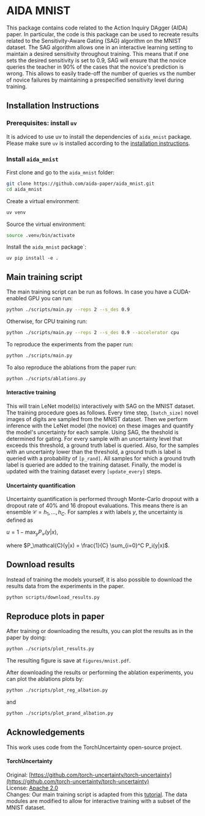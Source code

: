 # AIDA MNIST

This package contains code related to the Action Inquiry DAgger (AIDA) paper.
In particular, the code is this package can be used to recreate results related to the Sensitivity-Aware Gating (SAG) algorithm on the MNIST dataset.
The SAG algorithm allows one in an interactive learning setting to maintain a desired sensitivity throughout training.
This means that if one sets the desired sensitivity is set to 0.9, SAG will ensure that the novice queries the teacher in 90% of the cases that the novice's prediction is wrong.
This allows to easily trade-off the number of queries vs the number of novice failures by maintaining a prespecified sensitivity level during training.

## Installation Instructions

### Prerequisites: install `uv`

It is adviced to use uv to install the dependencies of `aida_mnist` package.
Please make sure `uv` is installed according to the [installation instructions](https://github.com/astral-sh/uv?tab=readme-ov-file#installation).

### Install `aida_mnist`

First clone and go to the `aida_mnist` folder:

```bash
git clone https://github.com/aida-paper/aida_mnist.git
cd aida_mnist
```

Create a virtual environment:

```bash
uv venv
```

Source the virtual environment:

```bash
source .venv/bin/activate
```

Install the `aida_mnist` package`:

```
uv pip install -e .
```

## Main training script

The main training script can be run as follows.
In case you have a CUDA-enabled GPU you can run:

```bash
python ./scripts/main.py --reps 2 --s_des 0.9
```

Otherwise, for CPU training run:

```bash
python ./scripts/main.py --reps 2 --s_des 0.9 --accelerator cpu
```

To reproduce the experiments from the paper run:

```bash
python ./scripts/main.py
```

To also reproduce the ablations from the paper run:

```bash
python ./scripts/ablations.py
```

#### Interactive training

This will train LeNet model(s) interactively with SAG on the MNIST dataset.
The training procedure goes as follows.
Every time step, `[batch_size]` novel images of digits are sampled from the MNIST dataset.
Then we perform inference with the LeNet model (the novice) on these images and quantify the model's uncertainty for each sample.
Using SAG, the theshold is determined for gating.
For every sample with an uncertainty level that exceeds this threshold, a ground truth label is queried.
Also, for the samples with an uncertainty lower than the threshold, a ground truth is label is queried with a probability of `[p_rand]`.
All samples for which a ground truth label is queried are added to the training dataset.
Finally, the model is updated with the training dataset every `[update_every]` steps.

#### Uncertainty quantification
Uncertainty quantification is performed through Monte-Carlo dropout with a dropout rate of 40% and 16 dropout evaluations.
This means there is an ensemble $\mathcal{C} = h_1, \dots, h_C$.
For samples $x$ with labels $y$, the uncertainty is defined as

$u = 1 - \max_y P_\mathcal{C}(y|x)$,

where $P_\mathcal{C}(y|x) = \frac{1}{C} \sum_{i=0}^C P_i(y|x)$.


## Download results

Instead of training the models yourself, it is also possible to download the results data from the experiments in the paper.

```bash
python scripts/download_results.py
```

## Reproduce plots in paper

After training or downloading the results, you can plot the results as in the paper by doing:

```bash
python ./scripts/plot_results.py
```

The resulting figure is save at `figures/mnist.pdf`.

After downloading the results or performing the ablation experiments, you can plot the ablations plots by:

```bash
python ./scripts/plot_reg_albation.py
```

and

```bash
python ./scripts/plot_prand_albation.py
```

## Acknowledgements

This work uses code from the TorchUncertainty open-source project.

#### TorchUncertainty
Original:  [https://github.com/torch-uncertainty/torch-uncertainty](https://github.com/torch-uncertainty/torch-uncertainty)  
License: [Apache 2.0](https://github.com/torch-uncertainty/torch-uncertainty/blob/main/LICENSE)    
Changes: Our main training script is adapted from this [tutorial](https://torch-uncertainty.github.io/auto_tutorials/tutorial_mc_dropout.html#sphx-glr-auto-tutorials-tutorial-mc-dropout-py).
The data modules are modified to allow for interactive training with a subset of the MNIST dataset.